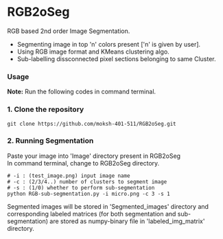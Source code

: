 # RGB2oSeg
RGB based 2nd order Image Segmentation.<br>
* Segmenting image in top 'n' colors present ['n' is given by user].<br>
* Using RGB image format and KMeans clustering algo.<br>
* Sub-labelling dissconnected pixel sections belonging to same Cluster.

### Usage
**Note:** Run the following codes in command terminal.<br>
### 1. Clone the repository
```
git clone https://github.com/moksh-401-511/RGB2oSeg.git
```
### 2. Running Segmentation
Paste your image into 'Image' directory present in RGB2oSeg<br>
In command terminal, change to RGB2oSeg directory.
```
# -i : (test_image.png) input image name
# -c : (2/3/4..) number of clusters to segment image
# -s : (1/0) whether to perform sub-segmentation
python RGB-sub-segmentation.py -i micro.png -c 3 -s 1
```
Segmented images will be stored in 'Segmented_images' directory and corresponding labeled matrices (for both segmentation and sub-segmentation) are stored as numpy-binary file in 'labeled_img_matrix' directory.
